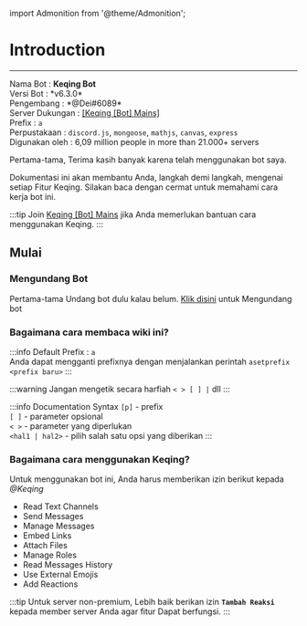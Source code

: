 import Admonition from '@theme/Admonition';

# Introduction
---

<Admonition type="info" icon="👋" title="INTRODUCTION">
<p>
Nama Bot          : <b>Keqing Bot</b><br />
Versi Bot         : *v6.3.0*<br />
Pengembang        : *@Dei#6089*<br />
Server Dukungan   : <a href="https://discord.gg/keqingbot">[Keqing [Bot] Mains]</a><br />
Prefix            : <code>a</code><br />
Perpustakaan      : <code>discord.js</code>, <code>mongoose</code>, <code>mathjs</code>, <code>canvas</code>, <code>express</code><br />
Digunakan oleh    : 6,09 million people in more than 21.000+ servers
</p>
</Admonition>

Pertama-tama, Terima kasih banyak karena telah menggunakan bot saya.

Dokumentasi ini akan membantu Anda, langkah demi langkah, mengenai setiap Fitur Keqing. Silakan baca dengan cermat untuk memahami cara kerja bot ini.

:::tip
Join [Keqing [Bot] Mains](https://discord.gg/keqingbot) jika Anda memerlukan bantuan cara menggunakan Keqing.
:::

## Mulai

### Mengundang Bot
Pertama-tama Undang bot dulu kalau belum. [Klik disini](https://discord.com/oauth2/authorize?client_id=772642704257187840&permissions=2416307264&scope=bot%20applications.commands) untuk Mengundang bot

### Bagaimana cara membaca wiki ini?

:::info
Default Prefix : `a` <br />
Anda dapat mengganti prefixnya dengan menjalankan perintah `asetprefix <prefix baru>`
:::

:::warning
Jangan mengetik secara harfiah `< > [ ] |` dll
:::

:::info Documentation Syntax
`[p]` - prefix<br />
`[ ]` - parameter opsional<br />
`< >` - parameter yang diperlukan<br />
`<hal1 | hal2>` - pilih salah satu opsi yang diberikan
:::
### Bagaimana cara menggunakan Keqing?
Untuk menggunakan bot ini, Anda harus memberikan izin berikut kepada *@Keqing*

- Read Text Channels
- Send Messages
- Manage Messages
- Embed Links
- Attach Files
- Manage Roles
- Read Messages History
- Use External Emojis
- Add Reactions

:::tip
Untuk server non-premium, Lebih baik berikan izin **`Tambah Reaksi`** kepada member server Anda agar fitur Dapat berfungsi.
:::
<!-- ---
sidebar_position: 1
---

# Tutorial Intro

Let's discover **Docusaurus in less than 5 minutes**.

## Getting Started

Get started by **creating a new site**.

Or **try Docusaurus immediately** with **[docusaurus.new](https://docusaurus.new)**.

### What you'll need

- [Node.js](https://nodejs.org/en/download/) version 14 or above:
  - When installing Node.js, you are recommended to check all checkboxes related to dependencies.

## Generate a new site

Generate a new Docusaurus site using the **classic template**.

The classic template will automatically be added to your project after you run the command:

```bash
npm init docusaurus@latest my-website classic
```

You can type this command into Command Prompt, Powershell, Terminal, or any other integrated terminal of your code editor.

The command also installs all necessary dependencies you need to run Docusaurus.

## Start your site

Run the development server:

```bash
cd my-website
npm run start
```

The `cd` command changes the directory you're working with. In order to work with your newly created Docusaurus site, you'll need to navigate the terminal there.

The `npm run start` command builds your website locally and serves it through a development server, ready for you to view at http://localhost:3000/.

Open `docs/intro.md` (this page) and edit some lines: the site **reloads automatically** and displays your changes. -->
